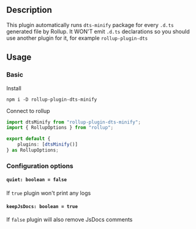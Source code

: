 ## Description

This plugin automatically runs `dts-minify` package for every `.d.ts` generated file by Rollup. It WON'T emit `.d.ts` declarations so you should use another plugin for it, for example `rollup-plugin-dts`

## Usage

### Basic

Install

```shell
npm i -D rollup-plugin-dts-minify
```

Connect to rollup

```typescript
import dtsMinify from "rollup-plugin-dts-minify";
import { RollupOptions } from "rollup";

export default {
    plugins: [dtsMinify()]
} as RollupOptions;
```

### Configuration options

#### `quiet: boolean = false`

If `true` plugin won't print any logs

#### `keepJsDocs: boolean = true`

If `false` plugin will also remove JsDocs comments
